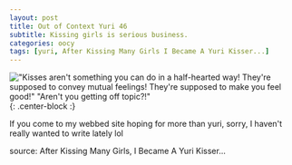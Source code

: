 ```yaml
---
layout: post
title: Out of Context Yuri 46
subtitle: Kissing girls is serious business.
categories: oocy
tags: [yuri, After Kissing Many Girls I Became A Yuri Kisser...]
---
```




!["Kisses aren't something you can do in a half-hearted way! They're supposed to convey mutual feelings! They're supposed to make you feel good!" "Aren't you getting off topic?!"](https://imgur.com/UiNuWU0.png){: .center-block :}


If you come to my webbed site hoping for more than yuri, sorry, I haven't really wanted to write lately lol


source: After Kissing Many Girls, I Became A Yuri Kisser...